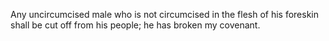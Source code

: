 Any uncircumcised male who is not circumcised in the flesh of his foreskin shall be cut off from his people; he has broken my covenant.
